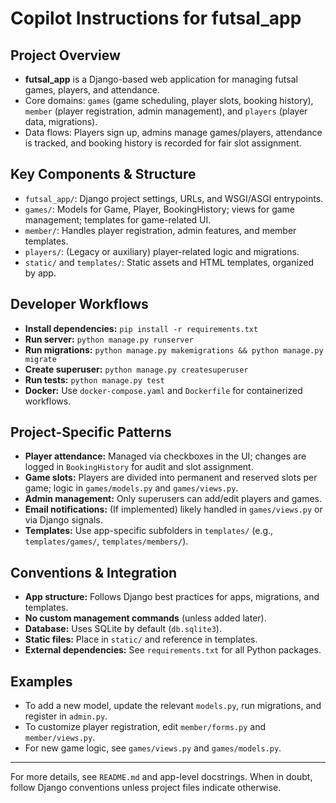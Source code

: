 # Copilot Instructions for futsal_app

## Project Overview
- **futsal_app** is a Django-based web application for managing futsal games, players, and attendance.
- Core domains: `games` (game scheduling, player slots, booking history), `member` (player registration, admin management), and `players` (player data, migrations).
- Data flows: Players sign up, admins manage games/players, attendance is tracked, and booking history is recorded for fair slot assignment.

## Key Components & Structure
- `futsal_app/`: Django project settings, URLs, and WSGI/ASGI entrypoints.
- `games/`: Models for Game, Player, BookingHistory; views for game management; templates for game-related UI.
- `member/`: Handles player registration, admin features, and member templates.
- `players/`: (Legacy or auxiliary) player-related logic and migrations.
- `static/` and `templates/`: Static assets and HTML templates, organized by app.

## Developer Workflows
- **Install dependencies:** `pip install -r requirements.txt`
- **Run server:** `python manage.py runserver`
- **Run migrations:** `python manage.py makemigrations && python manage.py migrate`
- **Create superuser:** `python manage.py createsuperuser`
- **Run tests:** `python manage.py test`
- **Docker:** Use `docker-compose.yaml` and `Dockerfile` for containerized workflows.

## Project-Specific Patterns
- **Player attendance:** Managed via checkboxes in the UI; changes are logged in `BookingHistory` for audit and slot assignment.
- **Game slots:** Players are divided into permanent and reserved slots per game; logic in `games/models.py` and `games/views.py`.
- **Admin management:** Only superusers can add/edit players and games.
- **Email notifications:** (If implemented) likely handled in `games/views.py` or via Django signals.
- **Templates:** Use app-specific subfolders in `templates/` (e.g., `templates/games/`, `templates/members/`).

## Conventions & Integration
- **App structure:** Follows Django best practices for apps, migrations, and templates.
- **No custom management commands** (unless added later).
- **Database:** Uses SQLite by default (`db.sqlite3`).
- **Static files:** Place in `static/` and reference in templates.
- **External dependencies:** See `requirements.txt` for all Python packages.

## Examples
- To add a new model, update the relevant `models.py`, run migrations, and register in `admin.py`.
- To customize player registration, edit `member/forms.py` and `member/views.py`.
- For new game logic, see `games/views.py` and `games/models.py`.

---

For more details, see `README.md` and app-level docstrings. When in doubt, follow Django conventions unless project files indicate otherwise.
